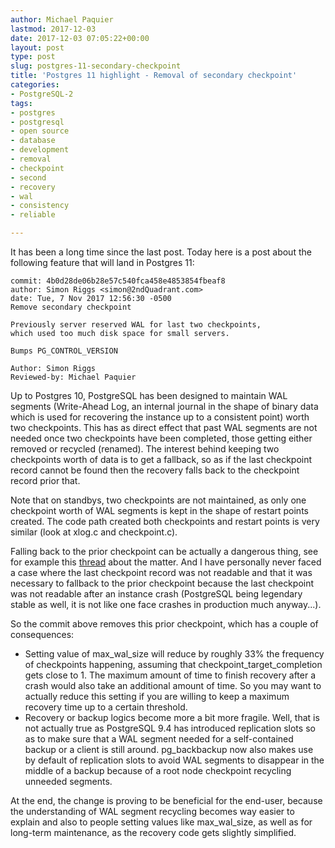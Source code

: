 ```yaml
---
author: Michael Paquier
lastmod: 2017-12-03
date: 2017-12-03 07:05:22+00:00
layout: post
type: post
slug: postgres-11-secondary-checkpoint
title: 'Postgres 11 highlight - Removal of secondary checkpoint'
categories:
- PostgreSQL-2
tags:
- postgres
- postgresql
- open source
- database
- development
- removal
- checkpoint
- second
- recovery
- wal
- consistency
- reliable

---
```


It has been a long time since the last post. Today here is a post about the
following feature that will land in Postgres 11:

    commit: 4b0d28de06b28e57c540fca458e4853854fbeaf8
    author: Simon Riggs <simon@2ndQuadrant.com>
    date: Tue, 7 Nov 2017 12:56:30 -0500
    Remove secondary checkpoint

    Previously server reserved WAL for last two checkpoints,
    which used too much disk space for small servers.

    Bumps PG_CONTROL_VERSION

    Author: Simon Riggs
    Reviewed-by: Michael Paquier

Up to Postgres 10, PostgreSQL has been designed to maintain WAL segments
(Write-Ahead Log, an internal journal in the shape of binary data which
is used for recovering the instance up to a consistent point) worth two
checkpoints. This has as direct effect that past WAL segments are not
needed once two checkpoints have been completed, those getting either
removed or recycled (renamed). The interest behind keeping two checkpoints
worth of data is to get a fallback, so as if the last checkpoint record
cannot be found then the recovery falls back to the checkpoint record
prior that.

Note that on standbys, two checkpoints are not maintained, as only one
checkpoint worth of WAL segments is kept in the shape of restart points
created. The code path created both checkpoints and restart points is
very similar (look at xlog.c and checkpoint.c).

Falling back to the prior checkpoint can be actually a dangerous thing,
see for example this
[thread](https://www.postgresql.org/message-id/20160201235854.GO8743%40awork2.anarazel.de)
about the matter. And I have personally never faced a case where the last
checkpoint record was not readable and that it was necessary to fallback
to the prior checkpoint because the last checkpoint was not readable after
an instance crash (PostgreSQL being legendary stable as well, it is not like
one face crashes in production much anyway...).

So the commit above removes this prior checkpoint, which has a couple of
consequences:

  * Setting value of max\_wal\_size will reduce by roughly 33% the frequency
  of checkpoints happening, assuming that checkpoint\_target\_completion gets
  close to 1. The maximum amount of time to finish recovery after a crash
  would also take an additional amount of time. So you may want to actually
  reduce this setting if you are willing to keep a maximum recovery time
  up to a certain threshold.
  * Recovery or backup logics become more a bit more fragile. Well, that
  is not actually true as PostgreSQL 9.4 has introduced replication slots so
  as to make sure that a WAL segment needed for a self-contained backup or
  a client is still around. pg\_backbackup now also makes use by default
  of replication slots to avoid WAL segments to disappear in the middle of
  a backup because of a root node checkpoint recycling unneeded segments.

At the end, the change is proving to be beneficial for the end-user, because
the understanding of WAL segment recycling becomes way easier to explain
and also to people setting values like max\_wal\_size, as well as for
long-term maintenance, as the recovery code gets slightly simplified.
